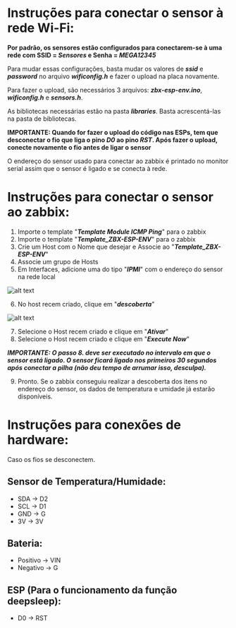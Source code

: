 # Instruções para conectar o sensor à rede Wi-Fi:

**Por padrão, os sensores estão configurados para conectarem-se à uma rede com SSID = *Sensores* e Senha = *MEGA12345***

Para mudar essas configurações, basta mudar os valores de ***ssid*** e ***password*** no arquivo ***wificonfig.h*** e fazer o upload na placa novamente.

Para fazer o upload, são necessários 3 arquivos: ***zbx-esp-env.ino***, ***wificonfig.h*** e ***sensors.h***.

As bibliotecas necessárias estão na pasta ***libraries***. Basta acrescentá-las na pasta de bibliotecas.

**IMPORTANTE: Quando for fazer o upload do código nas ESPs, tem que desconectar o fio que liga o pino *D0* ao pino *RST*. Após fazer o upload, conecte novamente o fio antes de ligar o sensor**

O endereço do sensor usado para conectar ao zabbix é printado no monitor serial assim que o sensor é ligado e se conecta à rede.

# Instruções para conectar o sensor ao zabbix:

1. Importe o template "***Template Module ICMP Ping***" para o zabbix
2. Importe o template "***Template_ZBX-ESP-ENV***" para o zabbix
3. Crie um Host com o Nome que desejar e Associe ao "***Template_ZBX-ESP-ENV***"
4. Associe um grupo de Hosts
5. Em Interfaces, adicione uma do tipo "***IPMI***" com o endereço do sensor na rede local

![alt text](https://github.com/shirasagihimegimi/Tupi/blob/main/host.png?raw=true)

6. No host recem criado, clique em "***descoberta***"

![alt text](https://github.com/shirasagihimegimi/Tupi/blob/main/descoberta.png?raw=true)

7. Selecione o Host recem criado e clique em "***Ativar***"
8. Selecione o Host recem criado e clique em "***Execute Now***" 

***IMPORTANTE: O passo 8. deve ser executado no intervalo em que o sensor está ligado. 
O sensor ficará ligado nos primeiros 30 segundos após conectar a pilha (não deu tempo de arrumar isso, desculpa).***

9. Pronto. Se o zabbix conseguiu realizar a descoberta dos itens no endereço do sensor, os dados de temperatura e umidade já estarão disponíveis.

# Instruções para conexões de hardware:
Caso os fios se desconectem.
## Sensor de Temperatura/Humidade:
- SDA -> D2
- SCL -> D1
- GND -> G 
- 3V -> 3V
## Bateria:
- Positivo -> VIN
- Negativo -> G
## ESP (Para o funcionamento da função deepsleep):
- D0 -> RST 
